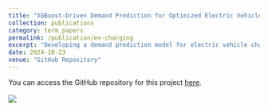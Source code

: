 ```yaml
---
title: "XGBoost-Driven Demand Prediction for Optimized Electric Vehicle Charging Recommendations"
collection: publications
category: term_papers
permalink: /publication/ev-charging
excerpt: "Developing a demand prediction model for electric vehicle charging stations using the Adaptive Charging Network (ACN) dataset from Caltech, leveraging advanced machine learning algorithms. The results were then used to develop a recommender system to help EV users minimize charging costs."
date: 2024-10-23
venue: "GitHub Repository"
---
```


You can access the GitHub repository for this project [here](https://github.com/NatDave/cive7381/).<br/><br/><img src='/images/blue_bikes.png'>
